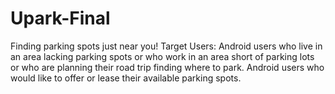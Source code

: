 # Upark-Final
Finding parking spots just near you!
Target Users:
Android users who live in an area lacking parking spots or who work in an area short of parking lots or who are planning their road trip finding where to park. 
Android users who would like to offer or lease their available parking spots.
